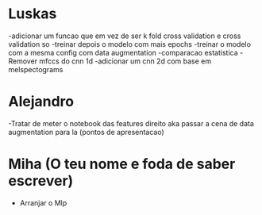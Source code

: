 # Luskas

-adicionar um funcao que em vez de ser k fold cross validation e cross validation so
-treinar depois o modelo com mais epochs
-treinar o modelo com a mesma config com data augmentation
-comparacao estatistica
-Remover mfccs do cnn 1d
-adicionar um cnn 2d com base em melspectograms

# Alejandro

-Tratar de meter o notebook das features direito aka passar a cena de data augmentation para la (pontos de apresentacao)


# Miha (O teu nome e foda de saber escrever)

- Arranjar o Mlp



